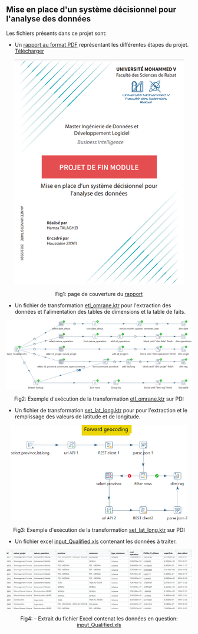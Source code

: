 ## Mise en place d'un système décisionnel pour l'analyse des données

Les fichiers présents dans ce projet sont:
 
 - Un <a href="TALAGHZI_Hamza__Omrane_Pentaho.pdf">rapport au format PDF</a> représentant les différentes étapes du projet. <a href="https://github.com/h3t1/bi/raw/main/TALAGHZI_Hamza__Omrane_Pentaho.pdf" download="TALAGHZI_Hamza__Omrane_Pentaho.pdf">Télécharger</a>
 
 <p align="center">
  <a href="TALAGHZI_Hamza__Omrane_Pentaho.pdf"><img src="img/cover.png" alt="etl_omrane"  width="460px"></a>
  <p align="center">Fig1: page de couverture du <a href="TALAGHZI_Hamza__Omrane_Pentaho.pdf">rapport</a></p>
</p> 

 - Un fichier de transformation <a href="etl_omrane.ktr">etl_omrane.ktr</a> pour l'extraction des données et l'alimentation des tables de dimensions et la table de faits.
 
 <p align="center">
  <a href="etl_omrane.ktr"><img src="img/etl_omrane.png" alt="etl_omrane"  width="768px"></a>
  <p align="center">Fig2: Exemple d'exécution de la transformation <a href="etl_omrane.ktr">etl_omrane.ktr</a> sur PDI</p>
</p> 

- Un fichier de transformation <a href="set_lat_long.ktr">set_lat_long.ktr</a> pour pour l'extraction et le remplissage des valeurs de latitude et de longitude.
 
 <p align="center">
  <a href="set_lat_long.ktr"><img src="img/set_lat_long.png" alt="etl_omrane"  width="480px"></a>
  <p align="center">Fig3: Exemple d'exécution de la transformation <a href="set_lat_long.ktr">set_lat_long.ktr</a> sur PDI</p>
</p>

- Un fichier excel <a href="input_Qualified.xls">input_Qualified.xls</a> contenant les données à traiter.
 
 <p align="center">
  <a href="input_Qualified.xls"><img src="img/input_Qualified.png" alt="etl_omrane"  width="768px"></a>
  <p align="center">Fig4: – Extrait du fichier Excel contenat les données en question: <a href="input_Qualified.xls">input_Qualified.xls</a></p>
</p>
